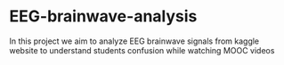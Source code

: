# EEG-brainwave-analysis
In this project we aim to analyze EEG brainwave signals from kaggle website to understand students confusion while watching MOOC videos
